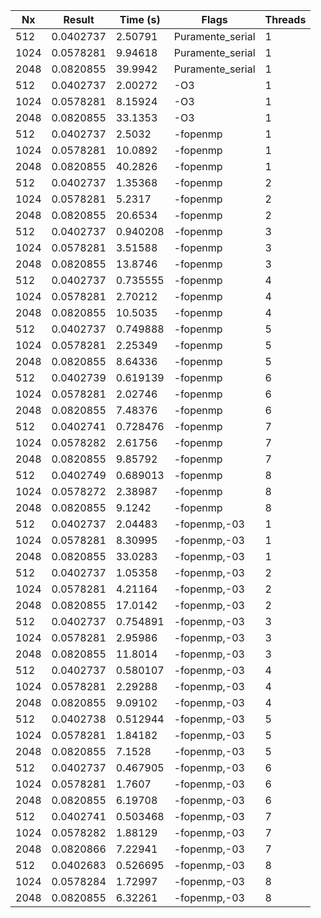 | Nx | Result | Time (s) | Flags | Threads |
| ---- | --------- | -------- | ---------------- | ------- |
| 512 | 0.0402737 | 2.50791 | Puramente_serial | 1 |
| 1024 | 0.0578281 | 9.94618 | Puramente_serial | 1 |
| 2048 | 0.0820855 | 39.9942 | Puramente_serial | 1 |
| 512 | 0.0402737 | 2.00272 | -O3 | 1 |
| 1024 | 0.0578281 | 8.15924 | -O3 | 1 |
| 2048 | 0.0820855 | 33.1353 | -O3 | 1 |
| 512 | 0.0402737 | 2.5032 | -fopenmp | 1 |
| 1024 | 0.0578281 | 10.0892 | -fopenmp | 1 |
| 2048 | 0.0820855 | 40.2826 | -fopenmp | 1 |
| 512 | 0.0402737 | 1.35368 | -fopenmp | 2 |
| 1024 | 0.0578281 | 5.2317 | -fopenmp | 2 |
| 2048 | 0.0820855 | 20.6534 | -fopenmp | 2 |
| 512 | 0.0402737 | 0.940208 | -fopenmp | 3 |
| 1024 | 0.0578281 | 3.51588 | -fopenmp | 3 |
| 2048 | 0.0820855 | 13.8746 | -fopenmp | 3 |
| 512 | 0.0402737 | 0.735555 | -fopenmp | 4 |
| 1024 | 0.0578281 | 2.70212 | -fopenmp | 4 |
| 2048 | 0.0820855 | 10.5035 | -fopenmp | 4 |
| 512 | 0.0402737 | 0.749888 | -fopenmp | 5 |
| 1024 | 0.0578281 | 2.25349 | -fopenmp | 5 |
| 2048 | 0.0820855 | 8.64336 | -fopenmp | 5 |
| 512 | 0.0402739 | 0.619139 | -fopenmp | 6 |
| 1024 | 0.0578281 | 2.02746 | -fopenmp | 6 |
| 2048 | 0.0820855 | 7.48376 | -fopenmp | 6 |
| 512 | 0.0402741 | 0.728476 | -fopenmp | 7 |
| 1024 | 0.0578282 | 2.61756 | -fopenmp | 7 |
| 2048 | 0.0820855 | 9.85792 | -fopenmp | 7 |
| 512 | 0.0402749 | 0.689013 | -fopenmp | 8 |
| 1024 | 0.0578272 | 2.38987 | -fopenmp | 8 |
| 2048 | 0.0820855 | 9.1242 | -fopenmp | 8 |
| 512 | 0.0402737 | 2.04483 | -fopenmp,-03 | 1 |
| 1024 | 0.0578281 | 8.30995 | -fopenmp,-03 | 1 |
| 2048 | 0.0820855 | 33.0283 | -fopenmp,-03 | 1 |
| 512 | 0.0402737 | 1.05358 | -fopenmp,-03 | 2 |
| 1024 | 0.0578281 | 4.21164 | -fopenmp,-03 | 2 |
| 2048 | 0.0820855 | 17.0142 | -fopenmp,-03 | 2 |
| 512 | 0.0402737 | 0.754891 | -fopenmp,-03 | 3 |
| 1024 | 0.0578281 | 2.95986 | -fopenmp,-03 | 3 |
| 2048 | 0.0820855 | 11.8014 | -fopenmp,-03 | 3 |
| 512 | 0.0402737 | 0.580107 | -fopenmp,-03 | 4 |
| 1024 | 0.0578281 | 2.29288 | -fopenmp,-03 | 4 |
| 2048 | 0.0820855 | 9.09102 | -fopenmp,-03 | 4 |
| 512 | 0.0402738 | 0.512944 | -fopenmp,-03 | 5 |
| 1024 | 0.0578281 | 1.84182 | -fopenmp,-03 | 5 |
| 2048 | 0.0820855 | 7.1528 | -fopenmp,-03 | 5 |
| 512 | 0.0402737 | 0.467905 | -fopenmp,-03 | 6 |
| 1024 | 0.0578281 | 1.7607 | -fopenmp,-03 | 6 |
| 2048 | 0.0820855 | 6.19708 | -fopenmp,-03 | 6 |
| 512 | 0.0402741 | 0.503468 | -fopenmp,-03 | 7 |
| 1024 | 0.0578282 | 1.88129 | -fopenmp,-03 | 7 |
| 2048 | 0.0820866 | 7.22941 | -fopenmp,-03 | 7 |
| 512 | 0.0402683 | 0.526695 | -fopenmp,-03 | 8 |
| 1024 | 0.0578284 | 1.72997 | -fopenmp,-03 | 8 |
| 2048 | 0.0820855 | 6.32261 | -fopenmp,-03 | 8 |
